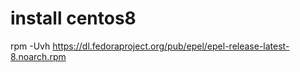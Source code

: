install centos8
===============

rpm -Uvh https://dl.fedoraproject.org/pub/epel/epel-release-latest-8.noarch.rpm

